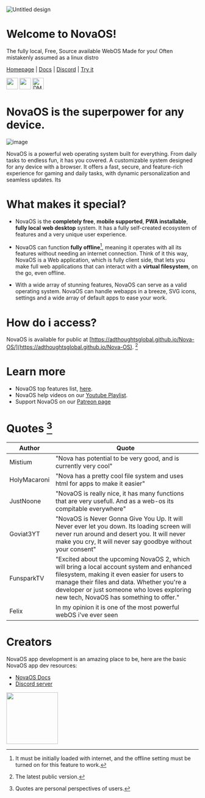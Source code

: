 ![Untitled design](https://github.com/user-attachments/assets/e8932e65-05fd-40de-9745-98abf9201dad)
# Welcome to NovaOS!
The fully local, Free, Source available WebOS Made for you! Often mistakenly assumed as a linux distro

[Homepage](https://adthoughtsglobal.github.io/NovaOS/) | [Docs](https://novaos.gitbook.io/novaos-docs) | [Discord](https://discord.gg/atkqbwEQU8) | [Try it](https://github.com/adthoughtsglobal/Nova-OS?tab=readme-ov-file#how-do-i-access)

<a href="https://discord.gg/atkqbwEQU8"><img src="https://github.com/user-attachments/assets/40715546-d00a-47c1-8b82-5c19d6fc3b85" height="30"></a>
<a href="https://discord.gg/8mnnkUP2G8"><img src="https://github.com/user-attachments/assets/0e25c5e3-e65a-4ceb-ae31-6f9fcf8fe8bd" height="30"></a>
<a href="https://www.dmca.com/compliance/adthoughtsglobal.github.io" title="DMCA Compliance information for adthoughtsglobal.github.io"><img height="30" src="https://www.dmca.com/img/dmca-compliant-grayscale.png" alt="DMCA compliant image" /></a>

# NovaOS is the superpower for any device.

![image](https://github.com/user-attachments/assets/79dc5d0b-b794-4d44-b5b4-11dfddafa81e)

NovaOS is a powerful web operating system built for everything. From daily tasks to endless fun, it has you covered. A customizable system designed for any device with a browser. It offers a fast, secure, and feature-rich experience for gaming and daily tasks, with dynamic personalization and seamless updates.
Its 

# What makes it special?
- NovaOS is the **completely free**, **mobile supported**, **PWA installable**, **fully local** **web desktop** system. It has a fully self-created ecosystem of features and a very unique user experience. 

- NovaOS can function **fully offline**[^3], meaning it operates with all its features without needing an internet connection. Think of it this way, NovaOS is a Web application, which is fully client side, that lets you make full web applications that can interact with a **virtual filesystem**, on the go, even offline. 

- With a wide array of stunning features, NovaOS can serve as a valid operating system. NovaOS can handle webapps in a breeze, SVG icons, settings and a wide array of default apps to ease your work.

# How do i access?
NovaOS is available for public at [https://adthoughtsglobal.github.io/Nova-OS/](https://adthoughtsglobal.github.io/Nova-OS). [^1]

# Learn more
- NovaOS top features list, [here](https://novaos.gitbook.io/novaos-docs/docs/features).
- NovaOS help videos on our [Youtube Playlist](https://www.youtube.com/watch?v=o3Xr6DHxcFo&list=PLVY7raF48Kj5cBsNIvvta5dTCleSSgQa-).
- Support NovaOS on our [Patreon page](https://patreon.com/adthoughtsglobal)

# Quotes [^2]

| Author | Quote |
| --- | --- |
| Mistium | "Nova has potential to be very good, and is currently very cool" |
| HolyMacaroni | "Nova has a pretty cool file system and uses html for apps to make it easier" |
| JustNoone | "NovaOS is really nice, it has many functions that are very usefull. And as a web-os its compitable everywhere" |
| Goviat3YT | "NovaOS is Never Gonna Give You Up. It will Never ever let you down. Its loading screen will never run around and desert you. It will never make you cry, It will never say goodbye without your consent" |
| FunsparkTV | "Excited about the upcoming NovaOS 2, which will bring a local account system and enhanced filesystem, making it even easier for users to manage their files and data. Whether you're a developer or just someone who loves exploring new tech, NovaOS has something to offer." |
| Felix | In my opinion it is one of the most powerful webOS i've ever seen |

# Creators
NovaOS app development is an amazing place to be, here are the basic NovaOS app dev resources:
- [NovaOS Docs](https://novaos.gitbook.io/novaos-docs)
- [Discord server](https://discord.gg/atkqbwEQU8)

[^1]: The latest public version.
[^2]: Quotes are personal perspectives of users.
[^3]: It must be initially loaded with internet, and the offline setting must be turned on for this feature to work.

<a href="https://www.patreon.com/adthoughtsglobal/membership"><img src="https://github.com/user-attachments/assets/813732cd-d0ca-445a-827c-2f4e59d87b04" height="135"></a>
